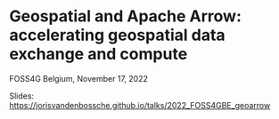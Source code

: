 # Geospatial and Apache Arrow: accelerating geospatial data exchange and compute

FOSS4G Belgium, November 17, 2022

Slides: https://jorisvandenbossche.github.io/talks/2022_FOSS4GBE_geoarrow

